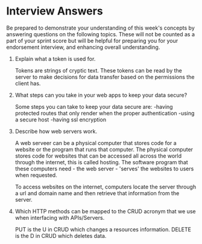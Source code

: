 # Interview Answers
Be prepared to demonstrate your understanding of this week's concepts by answering questions on the following topics. These will not be counted as a part of your sprint score but will be helpful for preparing you for your endorsement interview, and enhancing overall understanding.

1. Explain what a token is used for.
    
    Tokens are strings of cryptic text. These tokens can be read by the server to make decisions for data transfer based on the permissions the client has.

2. What steps can you take in your web apps to keep your data secure?

    Some steps you can take to keep your data secure are: 
        -having protected routes that only render when the proper authentication
        -using a secure host
        -having ssl encryption

3. Describe how web servers work.

    A web serveer can be a physical computer that stores code for a website or the program that runs that computer. The physical computer stores code for websites that can be accessed all across the world through the internet, this is called hosting. The software program that these computers need - the web server - 'serves' the websites to users when requested.

    To access websites on the internet, computers locate the server through a url and domain name and then retrieve that information from the server.

4. Which HTTP methods can be mapped to the CRUD acronym that we use when interfacing with APIs/Servers.

    PUT is the U in CRUD which changes a resources information.
    DELETE is the D in CRUD which deletes data.